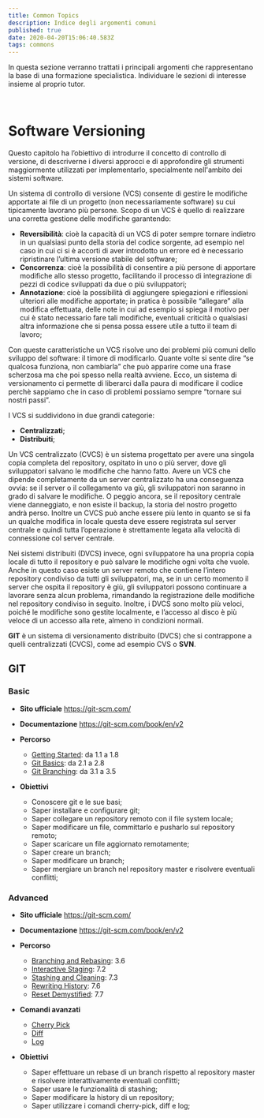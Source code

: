 ```yaml
---
title: Common Topics
description: Indice degli argomenti comuni
published: true
date: 2020-04-20T15:06:40.583Z
tags: commons
---
```


In questa sezione verranno trattati i principali argomenti che rappresentano la base di una formazione specialistica.
Individuare le sezioni di interesse insieme al proprio tutor.
<p>&nbsp;</p>

# Software Versioning
Questo capitolo ha l’obiettivo di introdurre il concetto di controllo di versione, di descriverne i diversi approcci e di approfondire gli strumenti maggiormente utilizzati per implementarlo, specialmente nell'ambito dei sistemi software.

Un sistema di controllo di versione (VCS) consente di gestire le modifiche apportate ai file di un progetto (non necessariamente software) su cui tipicamente lavorano più persone. Scopo di un VCS è quello di realizzare una corretta gestione delle modifiche garantendo:

- **Reversibilità**: cioè la capacità di un VCS di poter sempre tornare indietro in un qualsiasi punto della storia del codice sorgente, ad esempio nel caso in cui ci si è accorti di aver introdotto un errore ed è necessario ripristinare l’ultima versione stabile del software;
- **Concorrenza**: cioè la possibilità di consentire a più persone di apportare modifiche allo stesso progetto, facilitando il processo di integrazione di pezzi di codice sviluppati da due o più sviluppatori;
- **Annotazione**: cioè la possibilità di aggiungere spiegazioni e riflessioni ulteriori alle modifiche apportate; in pratica è possibile “allegare” alla modifica effettuata, delle note in cui ad esempio si spiega il motivo per cui è stato necessario fare tali modifiche, eventuali criticità o qualsiasi altra informazione che si pensa possa essere utile a tutto il team di lavoro;

Con queste caratteristiche un VCS risolve uno dei problemi più comuni dello sviluppo del software: il timore di modificarlo. Quante volte si sente dire “se qualcosa funziona, non cambiarla” che può apparire come una frase scherzosa ma che poi spesso nella realtà avviene. Ecco, un sistema di versionamento ci permette di liberarci dalla paura di modificare il codice perchè sappiamo che in caso di problemi possiamo sempre “tornare sui nostri passi”.

I VCS si suddividono in due grandi categorie:
- **Centralizzati**;
- **Distribuiti**;

Un VCS centralizzato (CVCS) è un sistema progettato per avere una singola copia completa del repository, ospitato in uno o più server, dove gli sviluppatori salvano le modifiche che hanno fatto. Avere un VCS che dipende completamente da un server centralizzato ha una conseguenza ovvia: se il server o il collegamento va giù, gli sviluppatori non saranno in grado di salvare le modifiche. O peggio ancora, se il repository centrale viene danneggiato, e non esiste il backup, la storia del nostro progetto andrà perso. Inoltre un CVCS può anche essere più lento in quanto se si fa un qualche modifica in locale questa deve essere registrata sul server centrale e quindi tutta l’operazione è strettamente legata alla velocità di connessione col server centrale.

Nei sistemi distribuiti (DVCS) invece, ogni sviluppatore ha una propria copia locale di tutto il repository e può salvare le modifiche ogni volta che vuole. Anche in questo caso esiste un server remoto che contiene l’intero repository condiviso da tutti gli sviluppatori, ma, se in un certo momento il server che ospita il repository è giù, gli sviluppatori possono continuare a lavorare senza alcun problema, rimandando la registrazione delle modifiche nel repository condiviso in seguito. Inoltre, i DVCS sono molto più veloci, poiché le modifiche sono gestite localmente, e l’accesso al disco è più veloce di un accesso alla rete, almeno in condizioni normali.

**GIT** è un sistema di versionamento distribuito (DVCS) che si contrappone a quelli centralizzati (CVCS), come ad esempio CVS o **SVN**. 

## GIT
### Basic
- **Sito ufficiale**
https://git-scm.com/
- **Documentazione**
https://git-scm.com/book/en/v2
- **Percorso**
	- [Getting Started](https://git-scm.com/book/en/v2/Getting-Started-About-Version-Control): da 1.1 a 1.8
	- [Git Basics](https://git-scm.com/book/en/v2/Git-Basics-Getting-a-Git-Repository): da 2.1 a 2.8
	- [Git Branching](https://git-scm.com/book/en/v2/Git-Branching-Branches-in-a-Nutshell): da 3.1 a 3.5
   
- **Obiettivi**
	- Conoscere git e le sue basi;
	- Saper installare e configurare git;
	- Saper collegare un repository remoto con il file system locale;
	- Saper modificare un file, committarlo e pusharlo sul repository remoto;
	- Saper scaricare un file aggiornato remotamente;
	- Saper creare un branch;
	- Saper modificare un branch;
	- Saper mergiare un branch nel repository master e risolvere eventuali conflitti;
  
### Advanced
- **Sito ufficiale**
https://git-scm.com/
- **Documentazione**
https://git-scm.com/book/en/v2
- **Percorso**
	- [Branching and Rebasing](https://git-scm.com/book/en/v2/Git-Branching-Rebasing): 3.6
	- [Interactive Staging](https://git-scm.com/book/en/v2/Git-Tools-Interactive-Staging): 7.2
	- [Stashing and Cleaning](https://git-scm.com/book/en/v2/Git-Tools-Stashing-and-Cleaning): 7.3
	- [Rewriting History](https://git-scm.com/book/en/v2/Git-Tools-Rewriting-History): 7.6
	- [Reset Demystified](https://git-scm.com/book/en/v2/Git-Tools-Reset-Demystified): 7.7
- **Comandi avanzati**
	- [Cherry Pick](https://git-scm.com/docs/git-cherry-pick)
	- [Diff](https://git-scm.com/docs/git-diff)
	- [Log](https://git-scm.com/docs/git-log)

- **Obiettivi**
	- Saper effettuare un rebase di un branch rispetto al repository master e risolvere interattivamente eventuali conflitti;
	- Saper usare le funzionalità di stashing;
	- Saper modificare la history di un repository;
	- Saper utilizzare i comandi cherry-pick, diff e log;